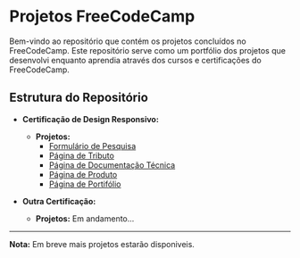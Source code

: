 # Projetos FreeCodeCamp

Bem-vindo ao repositório que contém os projetos concluídos no FreeCodeCamp. Este repositório serve como um portfólio dos projetos que desenvolvi enquanto aprendia através dos cursos e certificações do FreeCodeCamp.

## Estrutura do Repositório

- **Certificação de Design Responsivo:**
  - **Projetos:**
    - [Formulário de Pesquisa](ResponsiveWebDesign/FormularioDePesquisa)
    - [Página de Tributo](ResponsiveWebDesign/PaginaDeTributo)
    - [Página de Documentação Técnica](ResponsiveWebDesign/PaginaDeDocumentacaoTecnica)
    - [Página de Produto](ResponsiveWebDesign/PaginaDeProduto)
    - [Página de Portifólio](ResponsiveWebDesign/PortifolioWeb)

- **Outra Certificação:**
  - **Projetos:**
    Em andamento...

---

**Nota:** Em breve mais projetos estarão disponiveis.

